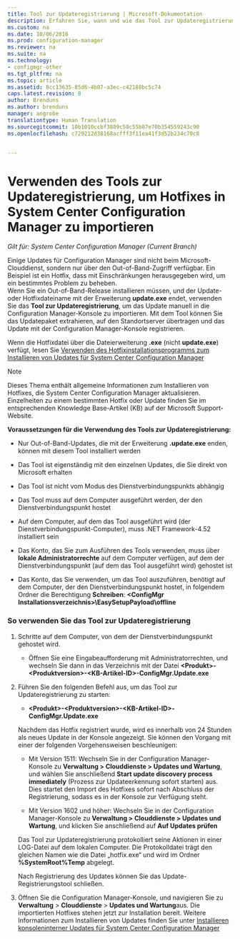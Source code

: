 ```yaml
---
title: Tool zur Updateregistrierung | Microsoft-Dokumentation
description: Erfahren Sie, wann und wie das Tool zur Updateregistrierung zum manuellen Importieren eines Updates in Configuration Manager verwendet wird.
ms.custom: na
ms.date: 10/06/2016
ms.prod: configuration-manager
ms.reviewer: na
ms.suite: na
ms.technology:
- configmgr-other
ms.tgt_pltfrm: na
ms.topic: article
ms.assetid: 8cc13635-85d6-4b07-a3ec-c42188bc5c74
caps.latest.revision: 8
author: Brenduns
ms.author: brenduns
manager: angrobe
translationtype: Human Translation
ms.sourcegitcommit: 10b1010ccbf3889c58c55b87e70b354559243c90
ms.openlocfilehash: c729212d38168acfff3f11ea41f3d52b234c70c8


---
```

# <a name="use-the-update-registration-tool-to-import-hotfixes-to-system-center-configuration-manager"></a>Verwenden des Tools zur Updateregistrierung, um Hotfixes in System Center Configuration Manager zu importieren

*Gilt für: System Center Configuration Manager (Current Branch)*

Einige Updates für Configuration Manager sind nicht beim Microsoft-Clouddienst, sondern nur über den Out-of-Band-Zugriff verfügbar. Ein Beispiel ist ein Hotfix, dass mit Einschränkungen herausgegeben wird, um ein bestimmtes Problem zu beheben.   
Wenn Sie ein Out-of-Band-Release installieren müssen, und der Update- oder Hotfixdateiname mit der Erweiterung **update.exe** endet, verwenden Sie das **Tool zur Updateregistrierung**, um das Update manuell in die Configuration Manager-Konsole zu importieren. Mit dem Tool können Sie das Updatepaket extrahieren, auf den Standortserver übertragen und das Update mit der Configuration Manager-Konsole registrieren.  

 Wenn die Hotfixdatei über die Dateierweiterung **.exe** (nicht **update.exe**) verfügt, lesen Sie [Verwenden des Hotfixinstallationsprogramms zum Installieren von Updates für System Center Configuration Manager](../../../core/servers/manage/use-the-hotfix-installer-to-install-updates.md)  

> [!NOTE]  
>  Dieses Thema enthält allgemeine Informationen zum Installieren von Hotfixes, die System Center Configuration Manager aktualisieren. Einzelheiten zu einem bestimmten Hotfix oder Update finden Sie im entsprechenden Knowledge Base-Artikel (KB) auf der Microsoft Support-Website.  

 **Voraussetzungen für die Verwendung des Tools zur Updateregistrierung:**  

-   Nur Out-of-Band-Updates, die mit der Erweiterung **.update.exe** enden, können mit diesem Tool installiert werden  

-   Das Tool ist eigenständig mit den einzelnen Updates, die Sie direkt von Microsoft erhalten  

-   Das Tool ist nicht vom Modus des Dienstverbindungspunkts abhängig  

-   Das Tool muss auf dem Computer ausgeführt werden, der den Dienstverbindungspunkt hostet  

-   Auf dem Computer, auf dem das Tool ausgeführt wird (der Dienstverbindungspunkt-Computer), muss .NET Framework-4.52 installiert sein  

-   Das Konto, das Sie zum Ausführen des Tools verwenden, muss über **lokale Administratorrechte** auf dem Computer verfügen, auf dem der Dienstverbindungspunkt (auf dem das Tool ausgeführt wird) gehostet ist  

-   Das Konto, das Sie verwenden, um das Tool auszuführen, benötigt auf dem Computer, der den Dienstverbindungspunkt hostet, in folgendem Ordner die Berechtigung **Schreiben**: **&lt;ConfigMgr Installationsverzeichnis\>\EasySetupPayload\offline**  

### <a name="to-use-the-update-registration-tool"></a>So verwenden Sie das Tool zur Updateregistrierung  

1.  Schritte auf dem Computer, von dem der Dienstverbindungspunkt gehostet wird.  

    -   Öffnen Sie eine Eingabeaufforderung mit Administratorrechten, und wechseln Sie dann in das Verzeichnis mit der Datei **&lt;Produkt\>-&lt;Produktversion\>-&lt;KB-Artikel-ID\>-ConfigMgr.Update.exe**  

2.  Führen Sie den folgenden Befehl aus, um das Tool zur Updateregistrierung zu starten:  

    -   **&lt;Produkt\>-&lt;Produktversion\>-&lt;KB-Artikel-ID\>-ConfigMgr.Update.exe**  

    Nachdem das Hotfix registriert wurde, wird es innerhalb von 24 Stunden als neues Update in der Konsole angezeigt.  Sie können den Vorgang mit einer der folgenden Vorgehensweisen beschleunigen:  

    -   Mit Version 1511: Wechseln Sie in der Configuration Manager-Konsole zu **Verwaltung > Clouddienste > Updates und Wartung**, und wählen Sie anschließend **Start update discovery process immediately** (Prozess zur Updateerkennung sofort starten) aus.  Dies startet den Import des Hotfixes sofort nach Abschluss der Registrierung, sodass es in der Konsole zur Verfügung steht.  

    -   Mit Version 1602 und höher: Wechseln Sie in der Configuration Manager-Konsole zu **Verwaltung > Clouddienste > Updates und Wartung**, und klicken Sie anschließend auf **Auf Updates prüfen**  

    Das Tool zur Updateregistrierung protokolliert seine Aktionen in einer LOG-Datei auf dem lokalen Computer. Die Protokolldatei trägt den gleichen Namen wie die Datei „hotfix.exe“ und wird im Ordner **%SystemRoot%Temp** abgelegt.  

     Nach Registrierung des Updates können Sie das Update-Registrierungstool schließen.  

3.  Öffnen Sie die Configuration Manager-Konsole, und navigieren Sie zu **Verwaltung** > **Clouddienste** > **Updates und Wartung**aus. Die importierten Hotfixes stehen jetzt zur Installation bereit. Weitere Informationen zum Installieren von Updates finden Sie unter [Installieren konsoleninterner Updates für System Center Configuration Manager](../../../core/servers/manage/install-in-console-updates.md)  



<!--HONumber=Dec16_HO3-->


